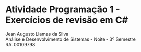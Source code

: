 # Atividade Programação 1 - Exercícios de revisão em C#
Jean Augusto Llamas da Silva  
Análise e Desenvolvimento de Sistemas - Noite - 3º Semestre  
RA: 00109798
